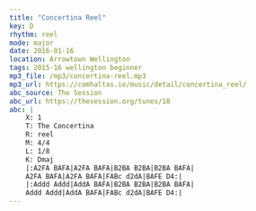 ```yaml
---
title: "Concertina Reel"
key: D
rhythm: reel
mode: major
date: 2016-01-16
location: Arrowtown Wellington
tags: 2015-16 wellington beginner
mp3_file: /mp3/concertina-reel.mp3
mp3_url: https://comhaltas.ie/music/detail/concertina_reel/
abc_source: The Session
abc_url: https://thesession.org/tunes/18
abc: |
    X: 1
    T: The Concertina
    R: reel
    M: 4/4
    L: 1/8
    K: Dmaj
    |:A2FA BAFA|A2FA BAFA|B2BA B2BA|B2BA BAFA|
    A2FA BAFA|A2FA BAFA|FABc d2dA|BAFE D4:|
    |:Addd Addd|AddA BAFA|B2BA B2BA|B2BA BAFA|
    Addd Addd|AddA BAFA|FABc d2dA|BAFE D4:|
---
```

